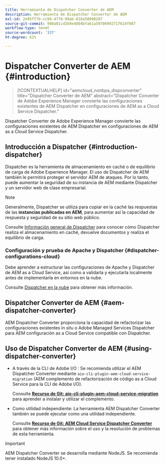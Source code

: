 ```yaml
---
title: Herramienta de Dispatcher Converter de AEM
description: Herramienta de Dispatcher Converter de AEM
exl-id: 2e95ff7b-cc94-477d-99ab-816a58998287
source-git-commit: 940a01cd3b9e4804bfab1a5970699271f624f087
workflow-type: tm+mt
source-wordcount: '337'
ht-degree: 61%

---
```


# Dispatcher Converter de AEM {#introduction}

>[!CONTEXTUALHELP]
>id="aemcloud_nonbpa_dispconverter"
>title="Dispatcher Converter de AEM"
>abstract="Dispatcher Converter de Adobe Experience Manager convierte las configuraciones existentes de AEM Dispatcher en configuraciones de AEM as a Cloud Service Dispatcher."

Dispatcher Converter de Adobe Experience Manager convierte las configuraciones existentes de AEM Dispatcher en configuraciones de AEM as a Cloud Service Dispatcher.

## Introducción a Dispatcher {#introduction-dispatcher}

Dispatcher es la herramienta de almacenamiento en caché o de equilibrio de carga de Adobe Experience Manager. El uso de Dispatcher de AEM también le permitirá proteger el servidor AEM de ataques. Por lo tanto, puede aumentar la seguridad de su instancia de AEM mediante Dispatcher y un servidor web de clase empresarial.

>[!NOTE]
>Generalmente, Dispatcher se utiliza para copiar en la caché las respuestas de las **instancias publicadas en AEM**, para aumentar así la capacidad de respuesta y seguridad de su sitio web público.

Consulte [Información general de Dispatcher](https://experienceleague.adobe.com/docs/experience-manager-dispatcher/using/dispatcher.html?lang=es) para conocer cómo Dispatcher realiza el almacenamiento en caché, devuelve documentos y realiza el equilibrio de carga.

### Configuración y prueba de Apache y Dispatcher {#dispatcher-configurations-cloud}

Debe aprender a estructurar las configuraciones de Apache y Dispatcher de AEM as a Cloud Service, así como a validarla y ejecutarla localmente antes de implementarla en entornos en la nube.

Consulte [Dispatcher en la nube](https://experienceleague.adobe.com/docs/experience-manager-cloud-service/implementing/content-delivery/disp-overview.html?lang=es) para obtener más información.

## Dispatcher Converter de AEM {#aem-dispatcher-converter}

AEM Dispatcher Converter proporciona la capacidad de refactorizar las configuraciones existentes in situ o Adobe Managed Services Dispatcher para AEM configuración as a Cloud Service compatible con Dispatcher.

## Uso de Dispatcher Converter de AEM {#using-dispatcher-converter}

* A través de la CLI de Adobe I/O : Se recomienda utilizar el AEM Dispatcher Converter mediante `aio-cli-plugin-aem-cloud-service-migration` (AEM complemento de refactorización de código as a Cloud Service para la CLI de Adobe I/O).

   Consulte **[Recurso de Git: aio-cli-plugin-aem-cloud-service-migration](https://github.com/adobe/aio-cli-plugin-aem-cloud-service-migration#introduction)** para aprender a instalar y utilizar el complemento.

* Como utilidad independiente: La herramienta AEM Dispatcher Converter también se puede ejecutar como una utilidad independiente.

   Consulte **[Recurso de Git: AEM Cloud Service Dispatcher Converter](https://github.com/adobe/aem-cloud-service-source-migration/tree/master/packages/dispatcher-converter)** para obtener más información sobre el uso y la resolución de problemas de esta herramienta.

>[!IMPORTANT]
>AEM Dispatcher Converter se desarrolla mediante NodeJS. Se recomienda tener instalado NodeJS 10.0+.
